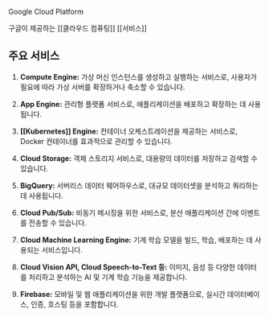 Google Cloud Platform

구글이 제공하는 [[클라우드 컴퓨팅]] [[서비스]]

## 주요 서비스

1. **Compute Engine:** 가상 머신 인스턴스를 생성하고 실행하는 서비스로, 사용자가 필요에 따라 가상 서버를 확장하거나 축소할 수 있습니다.
    
2. **App Engine:** 관리형 플랫폼 서비스로, 애플리케이션을 배포하고 확장하는 데 사용됩니다.
    
3. **[[Kubernetes]] Engine:** 컨테이너 오케스트레이션을 제공하는 서비스로, Docker 컨테이너를 효과적으로 관리할 수 있습니다.
    
4. **Cloud Storage:** 객체 스토리지 서비스로, 대용량의 데이터를 저장하고 검색할 수 있습니다.
    
5. **BigQuery:** 서버리스 데이터 웨어하우스로, 대규모 데이터셋을 분석하고 쿼리하는 데 사용됩니다.
    
6. **Cloud Pub/Sub:** 비동기 메시징을 위한 서비스로, 분산 애플리케이션 간에 이벤트를 전송할 수 있습니다.
    
7. **Cloud Machine Learning Engine:** 기계 학습 모델을 빌드, 학습, 배포하는 데 사용되는 서비스입니다.
    
8. **Cloud Vision API, Cloud Speech-to-Text 등:** 이미지, 음성 등 다양한 데이터를 처리하고 분석하는 AI 및 기계 학습 기능을 제공합니다.
    
9. **Firebase:** 모바일 및 웹 애플리케이션을 위한 개발 플랫폼으로, 실시간 데이터베이스, 인증, 호스팅 등을 포함합니다.